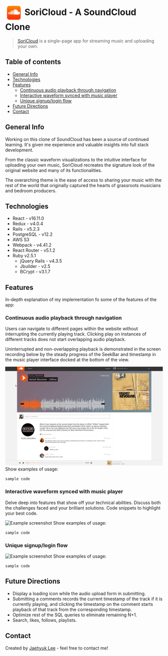 # <a href="https://soricloud.herokuapp.com/"><img src="./demo/logo.png" alt="SoundCloud Logo" title="Go to SoriCloud" height="55" align="center"></a> SoriCloud - A SoundCloud Clone
> [SoriCloud](https://soricloud.herokuapp.com/ "Go to SoriCloud") is a single-page app for streaming music and uploading your own.

## Table of contents
* [General Info](#general-info)
* [Technologies](#technologies)
* [Features](#features)
  * [Continuous audio playback through navigation](#continuous-audio-playback-through-navigation)
  * [Interactive waveform synced with music player](#interactive-waveform-synced-with-music-player)
  <!-- * [Easy audio upload with responsive and intuitive UI](#easy-audio-upload-with-responsive-and-intuitive-ui) -->
  * [Unique signup/login flow](#unique-signuplogin-flow)
* [Future Directions](#future-directions)
* [Contact](#contact)

## General Info
Working on this clone of SoundCloud has been a source of continued learning. It's given me experience and valuable insights into full stack development.

From the classic waveform visualizations to the intuitive interface for uploading your own music, SoriCloud recreates the signature look of the original website and many of its functionalities.

The overarching theme is the ease of access to sharing your music with the rest of the world that originally captured the hearts of grassroots musicians and bedroom producers.

## Technologies
* React - v16.11.0
* Redux - v4.0.4
* Rails - v5.2.3
* PostgreSQL - v12.2
* AWS S3
* Webpack - v4.41.2
* React Router - v5.1.2
* Ruby v2.5.1
  * jQuery Rails - v4.3.5
  * Jbuilder - v2.5
  * BCrypt - v3.1.7

## Features
In-depth explanation of my implementation fo some of the features of the app:

### Continuous audio playback through navigation
Users can navigate to different pages within the website without interrupting the currently playing track. Clicking play on instances of different tracks does not start overlapping audio playback.

Uninterrupted and non-overlapping playback is demonstrated in the screen recording below by the steady progress of the SeekBar and timestamp in the music player interface docked at the bottom of the view.

![Example screenshot](./demo/continuous_play.gif)
Show examples of usage:
```
sample code
```

### Interactive waveform synced with music player
Delve deep into features that show off your technical abilities. Discuss both the challenges faced and your brilliant solutions. Code snippets to highlight your best code.

![Example screenshot](./img/screenshot.png)
Show examples of usage:
```
sample code
```

<!-- fixme - add easy upload screenshot after adding loading icon
### Easy upload with responsive and intuitive UI
![Example screenshot](./img/screenshot.png)
Show examples of usage:
```
sample code
``` -->

### Unique signup/login flow
![Example screenshot](./d/logo.png)
Show examples of usage:
```
sample code
```

## Future Directions
* Display a loading icon while the audio upload form in submitting.
* Submitting a comments records the current timestamp of the track if it is currently playing, and clicking the timestamp on the comment starts playback of that track from the corresponding timestamp.
* Optimize rest of the SQL queries to eliminate remaining N+1.
* Search, likes, follows, playlists.

## Contact
Created by [Jaehyuk Lee](mailto:jhlumd@gmail.com) - feel free to contact me!